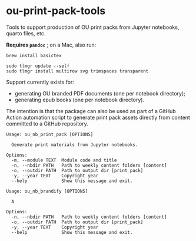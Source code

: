 # ou-print-pack-tools

Tools to support production of OU print packs from Jupyter notebooks, quarto files, etc.

__Requires `pandoc`__ ;  on a Mac, also run:

```
brew install basictex

sudo tlmgr update --self
sudo tlmgr install multirow svg trimspaces transparent
```

Support currently exists for:

- generating OU branded PDF documents (one per notebook directory);
- generating epub books (one per notebook directory).

The intention is that the package can also be used as part of a GitHub Action automation script to generate print pack assets directly from content committed to a GitHub repository.

```text
Usage: ou_nb_print_pack [OPTIONS]

  Generate print materials from Jupyter notebooks.

Options:
  -m, --module TEXT  Module code and title
  -n, --nbdir PATH   Path to weekly content folders [content]
  -o, --outdir PATH  Path to output dir [print_pack]
  -y, --year TEXT    Copyright year
  --help             Show this message and exit.
```

```text
Usage: ou_nb_brandify [OPTIONS]

  A

Options:
  -n, --nbdir PATH   Path to weekly content folders [content]
  -o, --outdir PATH  Path to output dir [print_pack]
  -y, --year TEXT    Copyright year
  --help             Show this message and exit.
```
